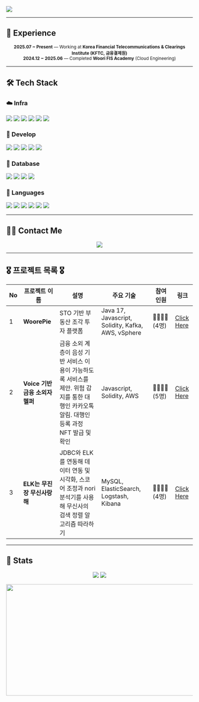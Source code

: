 <img src="https://capsule-render.vercel.app/api?type=soft&color=4b6cb7,e0eafc&height=150&section=header&text=Welcome%20to%20Ryan's%20Lab&fontColor=ffffff&fontSize=40&fontAlignY=40&desc=Was%20Backend%20Developer%20%7C%20Now%20Infra%20Engineer&descAlignY=60&descAlign=50"/>


---

## 💼 Experience

<p align="center">
  <sub><strong>2025.07 ~ Present</strong> — Working at <b>Korea Financial Telecommunications & Clearings Institute (KFTC, 금융결제원)</b></sub><br/>
  <sub><strong>2024.12 ~ 2025.06</strong> — Completed <b>Woori FIS Academy</b> (Cloud Engineering)</sub>
</p>

---

## 🛠 Tech Stack

### ☁️ Infra
<p>
  <img src="https://img.shields.io/badge/Amazon AWS-232F3E?style=for-the-badge&logo=amazonaws&logoColor=white"/>
  <img src="https://img.shields.io/badge/Docker-2496ED?style=for-the-badge&logo=docker&logoColor=white"/>
  <img src="https://img.shields.io/badge/Elasticsearch-005571?style=for-the-badge&logo=elasticsearch&logoColor=white"/>
  <img src="https://img.shields.io/badge/Kubernetes-326CE5?style=for-the-badge&logo=kubernetes&logoColor=white"/>
  <img src="https://img.shields.io/badge/Prometheus-E6522C?style=for-the-badge&logo=prometheus&logoColor=white"/>
  <img src="https://img.shields.io/badge/Kafka-231F20?style=for-the-badge&logo=apachekafka&logoColor=white"/>
</p>

### 🧠 Develop
<p>
  <img src="https://img.shields.io/badge/Spring Boot-6DB33F?style=for-the-badge&logo=springboot&logoColor=white"/>
  <img src="https://img.shields.io/badge/Spring Data JPA-59666C?style=for-the-badge&logo=spring&logoColor=white"/>
  <img src="https://img.shields.io/badge/JDBC-007396?style=for-the-badge&logo=java&logoColor=white"/>
  <img src="https://img.shields.io/badge/MyBatis-00618A?style=for-the-badge&logo=apache&logoColor=white"/>
  <img src="https://img.shields.io/badge/Node.js-339933?style=for-the-badge&logo=nodedotjs&logoColor=white"/>
</p>

### 💾 Database
<p>
  <img src="https://img.shields.io/badge/MySQL-4479A1?style=for-the-badge&logo=mysql&logoColor=white"/>
  <img src="https://img.shields.io/badge/Oracle-F80000?style=for-the-badge&logo=oracle&logoColor=white"/>
  <img src="https://img.shields.io/badge/PostgreSQL-4169E1?style=for-the-badge&logo=postgresql&logoColor=white"/>
  <img src="https://img.shields.io/badge/Redis-DC382D?style=for-the-badge&logo=redis&logoColor=white"/>
</p>

### 🧬 Languages
<p>
  <img src="https://img.shields.io/badge/Java-007396?style=for-the-badge&logo=java&logoColor=white"/>
  <img src="https://img.shields.io/badge/C-A8B9CC?style=for-the-badge&logo=c&logoColor=black"/>
  <img src="https://img.shields.io/badge/C++-00599C?style=for-the-badge&logo=c%2B%2B&logoColor=white"/>
  <img src="https://img.shields.io/badge/Python-3776AB?style=for-the-badge&logo=python&logoColor=white"/>
  <img src="https://img.shields.io/badge/Javascript-F7DF1E?style=for-the-badge&logo=javascript&logoColor=black"/>
  <img src="https://img.shields.io/badge/Solidity-363636?style=for-the-badge&logo=solidity&logoColor=white"/>
</p>

---

## 🧑‍💻 Contact Me

<p align="center">
  <a href="https://cooolryan.tistory.com/"><img src="https://img.shields.io/badge/Tistory-000000?style=flat&logo=Tistory&logoColor=white"/></a>
</p>

---

## 🎖️ 프로젝트 목록 🎖️

| No | 프로젝트 이름 | 설명 | 주요 기술 | 참여 인원 | 링크 |
|----|---------------|------|-----------|----------|------|
| 1 | **WoorePie** | STO 기반 부동산 조각 투자 플랫폼 | Java 17, Javascript, Solidity, Kafka, AWS, vSphere | 👨‍👨‍👦‍👦 (4명) | [Click Here](https://github.com/orgs/woorepie/repositories) |
| 2 | **Voice 기반 금융 소외자 헬퍼** | 금융 소외 계층이 음성 기반 서비스 이용이 가능하도록 서비스를 제안. 위험 감지를 통한 대행인 카카오톡 알림. 대행인 등록 과정 NFT 발급 및 확인 | Javascript, Solidity, AWS | 👨‍👨‍👦‍👦 (5명) | [Click Here](https://github.com/2025-PinTech-Hackathon/team01-blockchain) |
| 3 | **ELK는 무진장 무신사랑해** | JDBC와 ELK를 연동해 데이터 연동 및 시각화, 스코어 조정과 nori 분석기를 사용해 무신사의 검색 정렬 알고리즘 따라하기 | MySQL, ElasticSearch, Logstash, Kibana | 👨‍👨‍👦‍👦 (4명) | [Click Here](https://github.com/CooolRyan/ELK) |



---

## 🏅 Stats

<p align="center">
  <img src="https://github-readme-stats.vercel.app/api?username=CooolRyan&bg_color=180,8dcea1,00000000&title_color=ffffff&text_color=ffffff"/>
  <img src="https://github-readme-stats.vercel.app/api/top-langs/?username=CooolRyan&layout=compact&bg_color=180,8dcea1,00000000&title_color=ffffff&text_color=ffffff"/>
</p>

<div align="center">
  <a href="https://www.gitanimals.org/en_US?utm_medium=image&utm_source=CooolRyan&utm_content=farm">
  <img
    src="https://render.gitanimals.org/farms/CooolRyan"
    width="600"
    height="300"
  />
  </a>
</div>
